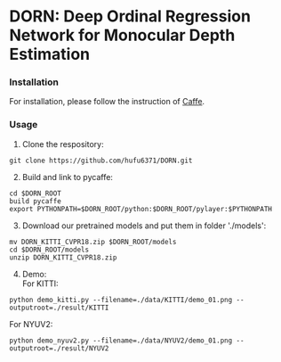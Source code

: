 # DORN: Deep Ordinal Regression Network for Monocular Depth Estimation

### Installation
For installation, please follow the instruction of [Caffe](https://github.com/BVLC/caffe).

### Usage
1. Clone the respository:
```
git clone https://github.com/hufu6371/DORN.git
```
2. Build and link to pycaffe:
```
cd $DORN_ROOT
build pycaffe
export PYTHONPATH=$DORN_ROOT/python:$DORN_ROOT/pylayer:$PYTHONPATH
```
3. Download our pretrained models and put them in folder './models':
```
mv DORN_KITTI_CVPR18.zip $DORN_ROOT/models
cd $DORN_ROOT/models
unzip DORN_KITTI_CVPR18.zip
```
4. Demo:  
For KITTI:
```
python demo_kitti.py --filename=./data/KITTI/demo_01.png --outputroot=./result/KITTI
```
  
For NYUV2:  
```
python demo_nyuv2.py --filename=./data/NYUV2/demo_01.png --outputroot=./result/NYUV2
```


